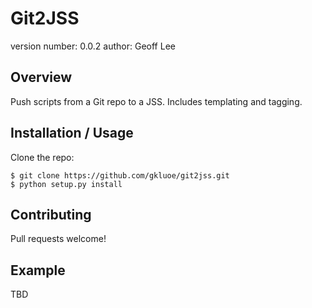 Git2JSS
===============================

version number: 0.0.2
author: Geoff Lee

Overview
--------
Push scripts from a Git repo to a JSS. Includes templating and tagging.

Installation / Usage
--------------------

Clone the repo:

    $ git clone https://github.com/gkluoe/git2jss.git
    $ python setup.py install
    
Contributing
------------

Pull requests welcome!

Example
-------

TBD
